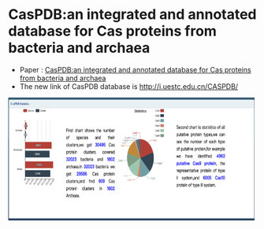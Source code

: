 # CasPDB:an integrated and annotated database for Cas proteins from bacteria and archaea

- Paper : [CasPDB:an integrated and annotated database for Cas proteins from bacteria and archaea](https://academic.oup.com/database/article/doi/10.1093/database/baz093/5549733?login=false)
- The new link of CasPDB database  is http://i.uestc.edu.cn/CASPDB/
 

<img width="500" height="250" src="browser1.png">